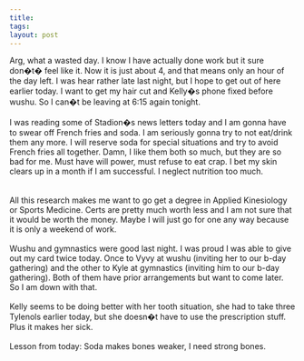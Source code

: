 ```yaml
---
title: 
tags: 
layout: post
---
```

Arg, what a wasted day.  I know I have actually done work but it sure don�t� feel like it.  Now it is just about 4, and that means only an hour of the day left.  I was hear rather late last night, but I hope to get out of here earlier today.  I want to get my hair cut and Kelly�s phone fixed before wushu.  So I can�t be leaving at 6:15 again tonight.<br /><br />I was reading some of Stadion�s news letters today and I am gonna have to swear off French fries and soda.  I am seriously gonna try to not eat/drink them any more.  I will reserve soda for special situations and try to avoid French fries all together.  Damn, I like them both so much, but they are so bad for me.  Must have will power, must refuse to eat crap.  I bet my skin clears up in a month if I am successful.  I neglect nutrition too much.  <br /><br />All this research makes me want to go get a degree in Applied Kinesiology or Sports Medicine.  Certs are pretty much worth less and I am not sure that it would be worth the money.  Maybe I will just go for one any way because it is only a weekend of work.<br /><br />Wushu and gymnastics were good last night.  I was proud I was able to give out my card twice today.  Once to Vyvy at wushu (inviting her to our b-day gathering) and the other to Kyle at gymnastics (inviting him to our b-day gathering).  Both of them have prior arrangements but want to come later.  So I am down with that.<br /><br />Kelly seems to be doing better with her tooth situation, she had to take three Tylenols earlier today, but she doesn�t have to use the prescription stuff.  Plus it makes her sick. <br /><br />Lesson from today:  Soda makes bones weaker, I need strong bones.<br />
